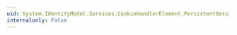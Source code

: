 ```yaml
---
uid: System.IdentityModel.Services.CookieHandlerElement.PersistentSessionLifetime
internalonly: False
---
```

